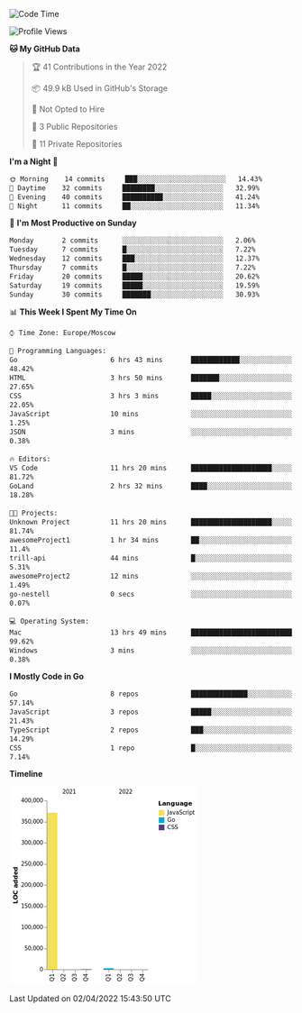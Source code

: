 <!--START_SECTION:waka-->
![Code Time](http://img.shields.io/badge/Code%20Time-242%20hrs%2027%20mins-blue)

![Profile Views](http://img.shields.io/badge/Profile%20Views-0-blue)

**🐱 My GitHub Data** 

> 🏆 41 Contributions in the Year 2022
 > 
> 📦 49.9 kB Used in GitHub's Storage 
 > 
> 🚫 Not Opted to Hire
 > 
> 📜 3 Public Repositories 
 > 
> 🔑 11 Private Repositories  
 > 
**I'm a Night 🦉** 

```text
🌞 Morning    14 commits     ███░░░░░░░░░░░░░░░░░░░░░░   14.43% 
🌆 Daytime    32 commits     ████████░░░░░░░░░░░░░░░░░   32.99% 
🌃 Evening    40 commits     ██████████░░░░░░░░░░░░░░░   41.24% 
🌙 Night      11 commits     ██░░░░░░░░░░░░░░░░░░░░░░░   11.34%

```
📅 **I'm Most Productive on Sunday** 

```text
Monday       2 commits      ░░░░░░░░░░░░░░░░░░░░░░░░░   2.06% 
Tuesday      7 commits      █░░░░░░░░░░░░░░░░░░░░░░░░   7.22% 
Wednesday    12 commits     ███░░░░░░░░░░░░░░░░░░░░░░   12.37% 
Thursday     7 commits      █░░░░░░░░░░░░░░░░░░░░░░░░   7.22% 
Friday       20 commits     █████░░░░░░░░░░░░░░░░░░░░   20.62% 
Saturday     19 commits     █████░░░░░░░░░░░░░░░░░░░░   19.59% 
Sunday       30 commits     ███████░░░░░░░░░░░░░░░░░░   30.93%

```


📊 **This Week I Spent My Time On** 

```text
⌚︎ Time Zone: Europe/Moscow

💬 Programming Languages: 
Go                       6 hrs 43 mins       ████████████░░░░░░░░░░░░░   48.42% 
HTML                     3 hrs 50 mins       ███████░░░░░░░░░░░░░░░░░░   27.65% 
CSS                      3 hrs 3 mins        █████░░░░░░░░░░░░░░░░░░░░   22.05% 
JavaScript               10 mins             ░░░░░░░░░░░░░░░░░░░░░░░░░   1.25% 
JSON                     3 mins              ░░░░░░░░░░░░░░░░░░░░░░░░░   0.38%

🔥 Editors: 
VS Code                  11 hrs 20 mins      ████████████████████░░░░░   81.72% 
GoLand                   2 hrs 32 mins       ████░░░░░░░░░░░░░░░░░░░░░   18.28%

🐱‍💻 Projects: 
Unknown Project          11 hrs 20 mins      ████████████████████░░░░░   81.74% 
awesomeProject1          1 hr 34 mins        ██░░░░░░░░░░░░░░░░░░░░░░░   11.4% 
trill-api                44 mins             █░░░░░░░░░░░░░░░░░░░░░░░░   5.31% 
awesomeProject2          12 mins             ░░░░░░░░░░░░░░░░░░░░░░░░░   1.49% 
go-nestell               0 secs              ░░░░░░░░░░░░░░░░░░░░░░░░░   0.07%

💻 Operating System: 
Mac                      13 hrs 49 mins      █████████████████████████   99.62% 
Windows                  3 mins              ░░░░░░░░░░░░░░░░░░░░░░░░░   0.38%

```

**I Mostly Code in Go** 

```text
Go                       8 repos             ██████████████░░░░░░░░░░░   57.14% 
JavaScript               3 repos             █████░░░░░░░░░░░░░░░░░░░░   21.43% 
TypeScript               2 repos             ███░░░░░░░░░░░░░░░░░░░░░░   14.29% 
CSS                      1 repo              █░░░░░░░░░░░░░░░░░░░░░░░░   7.14%

```


**Timeline**

![Chart not found](https://raw.githubusercontent.com/jeezft/jeezft/main/charts/bar_graph.png) 


 Last Updated on 02/04/2022 15:43:50 UTC
<!--END_SECTION:waka-->
